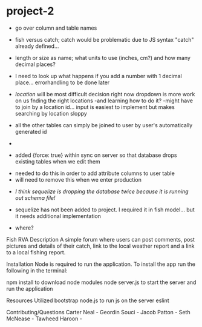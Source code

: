 # project-2

* go over column and table names 
- fish versus catch; catch would be problematic due to JS syntax "catch" already defined...
- length or size as name; what units to use (inches, cm?) and how many decimal places?
- I need to look up what happens if you add a number with 1 decimal place... errorhandling to be done later
- *location* will be most difficult decision right now
    dropdown is more work on us fnding the right locations
    -and learning how to do it?
    -might have to join by a location id...
    input is easiest to implement but makes searching by location sloppy


- all the other tables can simply be joined to user by user's automatically generated id
- 
 
+ added {force: true} within sync on server so that database drops existing tables when we edit them
- needed to do this in order to add attribute columns to user table
- will need to remove this when we enter production
* *I think sequelize is dropping the database twice because it is running out schema file!*


* sequelize has not been added to project. I required it in fish model... but it needs additional implementation
- where?

Fish RVA
Description
A simple forum where users can post comments, post pictures and details of their catch, link to the local weather report and a link to a local fishing report.

Installation
Node is required to run the application. To install the app run the following in the terminal:

npm install to download node modules
node server.js to start the server and run the application

Resources Utilized
bootstrap
node.js to run js on the server
eslint

Contributing/Questions
Carter Neal - 
Geordin Souci - 
Jacob Patton - 
Seth McNease - 
Tawheed Haroon - 